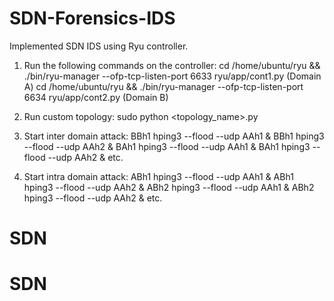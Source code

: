 # SDN-Forensics-IDS
Implemented SDN IDS using Ryu controller.

1. Run the following commands on the controller:
cd /home/ubuntu/ryu && ./bin/ryu-manager --ofp-tcp-listen-port 6633 ryu/app/cont1.py (Domain A)
cd /home/ubuntu/ryu && ./bin/ryu-manager --ofp-tcp-listen-port 6634 ryu/app/cont2.py (Domain B)

2. Run custom topology:
sudo python <topology_name>.py

3. Start inter domain attack:
BBh1 hping3 --flood --udp AAh1 &
BBh1 hping3 --flood --udp AAh2 &
BAh1 hping3 --flood --udp AAh1 &
BAh1 hping3 --flood --udp AAh2 & etc.

4. Start intra domain attack:
ABh1 hping3 --flood --udp AAh1 &
ABh1 hping3 --flood --udp AAh2 &
ABh2 hping3 --flood --udp AAh1 &
ABh2 hping3 --flood --udp AAh2 & etc.
# SDN
# SDN

